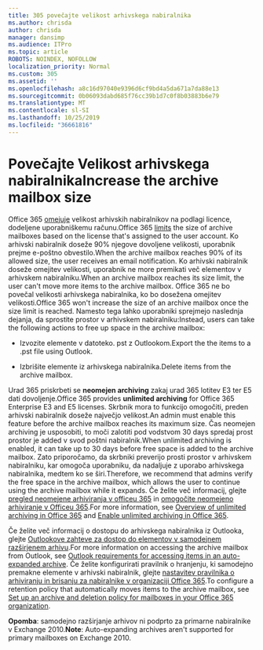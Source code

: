 ```yaml
---
title: 305 povečajte velikost arhivskega nabiralnika
ms.author: chrisda
author: chrisda
manager: dansimp
ms.audience: ITPro
ms.topic: article
ROBOTS: NOINDEX, NOFOLLOW
localization_priority: Normal
ms.custom: 305
ms.assetid: ''
ms.openlocfilehash: a8c16d97040e9396d6cf9bd4a5da671a7da88e13
ms.sourcegitcommit: 0b06093dabd685f76cc39b1d7c0f8b03883b6e79
ms.translationtype: MT
ms.contentlocale: sl-SI
ms.lasthandoff: 10/25/2019
ms.locfileid: "36661816"
---
```

# <a name="increase-the-archive-mailbox-size"></a><span data-ttu-id="e9c17-102">Povečajte Velikost arhivskega nabiralnika</span><span class="sxs-lookup"><span data-stu-id="e9c17-102">Increase the archive mailbox size</span></span>

<span data-ttu-id="e9c17-103">Office 365 [omejuje](https://docs.microsoft.com/office365/servicedescriptions/exchange-online-service-description/exchange-online-limits#mailbox-storage-limits) velikost arhivskih nabiralnikov na podlagi licence, dodeljene uporabniškemu računu.</span><span class="sxs-lookup"><span data-stu-id="e9c17-103">Office 365 [limits](https://docs.microsoft.com/office365/servicedescriptions/exchange-online-service-description/exchange-online-limits#mailbox-storage-limits) the size of archive mailboxes based on the license that's assigned to the user account.</span></span> <span data-ttu-id="e9c17-104">Ko arhivski nabiralnik doseže 90% njegove dovoljene velikosti, uporabnik prejme e-poštno obvestilo.</span><span class="sxs-lookup"><span data-stu-id="e9c17-104">When the archive mailbox reaches 90% of its allowed size, the user receives an email notification.</span></span> <span data-ttu-id="e9c17-105">Ko arhivski nabiralnik doseže omejitev velikosti, uporabnik ne more premikati več elementov v arhivskem nabiralniku.</span><span class="sxs-lookup"><span data-stu-id="e9c17-105">When an archive mailbox reaches its size limit, the user can't move more items to the archive mailbox.</span></span> <span data-ttu-id="e9c17-106">Office 365 ne bo povečal velikosti arhivskega nabiralnika, ko bo dosežena omejitev velikosti.</span><span class="sxs-lookup"><span data-stu-id="e9c17-106">Office 365 won't increase the size of an archive mailbox once the size limit is reached.</span></span> <span data-ttu-id="e9c17-107">Namesto tega lahko uporabniki sprejmejo naslednja dejanja, da sprostite prostor v arhivskem nabiralniku:</span><span class="sxs-lookup"><span data-stu-id="e9c17-107">Instead, users can take the following actions to free up space in the archive mailbox:</span></span>

- <span data-ttu-id="e9c17-108">Izvozite elemente v datoteko. pst z Outlookom.</span><span class="sxs-lookup"><span data-stu-id="e9c17-108">Export the the items to a .pst file using Outlook.</span></span>

- <span data-ttu-id="e9c17-109">Izbrišite elemente iz arhivskega nabiralnika.</span><span class="sxs-lookup"><span data-stu-id="e9c17-109">Delete items from the archive mailbox.</span></span>

<span data-ttu-id="e9c17-110">Urad 365 priskrbeti se **neomejen archiving** zakaj urad 365 lotitev E3 ter E5 dati dovoljenje.</span><span class="sxs-lookup"><span data-stu-id="e9c17-110">Office 365 provides **unlimited archiving** for Office 365 Enterprise E3 and E5 licenses.</span></span> <span data-ttu-id="e9c17-111">Skrbnik mora to funkcijo omogočiti, preden arhivski nabiralnik doseže največjo velikost.</span><span class="sxs-lookup"><span data-stu-id="e9c17-111">An admin must enable this feature before the archive mailbox reaches its maximum size.</span></span> <span data-ttu-id="e9c17-112">Čas neomejen archiving je usposobiti, to moči zalotiti pod vodstvom 30 days spredaj prost prostor je added v svod poštni nabiralnik.</span><span class="sxs-lookup"><span data-stu-id="e9c17-112">When unlimited archiving is enabled, it can take up to 30 days before free space is added to the archive mailbox.</span></span> <span data-ttu-id="e9c17-113">Zato priporočamo, da skrbniki preverijo prosti prostor v arhivskem nabiralniku, kar omogoča uporabniku, da nadaljuje z uporabo arhivskega nabiralnika, medtem ko se širi.</span><span class="sxs-lookup"><span data-stu-id="e9c17-113">Therefore, we recommend that admins verify the free space in the archive mailbox, which allows the user to continue using the archive mailbox while it expands.</span></span> <span data-ttu-id="e9c17-114">Če želite več informacij, glejte [pregled neomejene arhiviranja v officeu 365](https://docs.microsoft.com/office365/securitycompliance/unlimited-archiving) in [omogočite neomejeno arhiviranje v Officeu 365](https://docs.microsoft.com/office365/securitycompliance/enable-unlimited-archiving).</span><span class="sxs-lookup"><span data-stu-id="e9c17-114">For more information, see [Overview of unlimited archiving in Office 365](https://docs.microsoft.com/office365/securitycompliance/unlimited-archiving) and [Enable unlimited archiving in Office 365](https://docs.microsoft.com/office365/securitycompliance/enable-unlimited-archiving).</span></span>

<span data-ttu-id="e9c17-115">Če želite več informacij o dostopu do arhivskega nabiralnika iz Outlooka, glejte [Outlookove zahteve za dostop do elementov v samodejnem razširjenem arhivu](https://docs.microsoft.com/office365/securitycompliance/unlimited-archiving#outlook-requirements-for-accessing-items-in-an-auto-expanded-archive).</span><span class="sxs-lookup"><span data-stu-id="e9c17-115">For more information on accessing the archive mailbox from Outlook, see [Outlook requirements for accessing items in an auto-expanded archive](https://docs.microsoft.com/office365/securitycompliance/unlimited-archiving#outlook-requirements-for-accessing-items-in-an-auto-expanded-archive).</span></span> <span data-ttu-id="e9c17-116">Če želite konfigurirati pravilnik o hranjenju, ki samodejno premakne elemente v arhivski nabiralnik, glejte [nastavitev pravilnika o arhiviranju in brisanju za nabiralnike v organizaciji Office 365](https://docs.microsoft.com/office365/securitycompliance/set-up-an-archive-and-deletion-policy-for-mailboxes).</span><span class="sxs-lookup"><span data-stu-id="e9c17-116">To configure a retention policy that automatically moves items to the archive mailbox, see [Set up an archive and deletion policy for mailboxes in your Office 365 organization](https://docs.microsoft.com/office365/securitycompliance/set-up-an-archive-and-deletion-policy-for-mailboxes).</span></span>

<span data-ttu-id="e9c17-117">**Opomba**: samodejno razširjanje arhivov ni podprto za primarne nabiralnike v Exchange 2010.</span><span class="sxs-lookup"><span data-stu-id="e9c17-117">**Note**: Auto-expanding archives aren't supported for primary mailboxes on Exchange 2010.</span></span>
